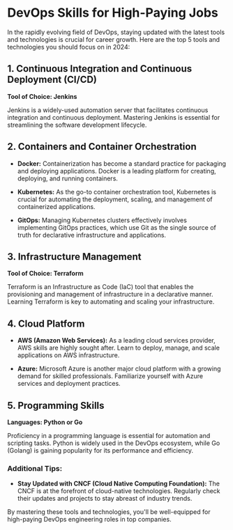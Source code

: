 # DevOps Skills for High-Paying Jobs

In the rapidly evolving field of DevOps, staying updated with the latest tools and technologies is crucial for career growth. Here are the top 5 tools and technologies you should focus on in 2024:

## 1. Continuous Integration and Continuous Deployment (CI/CD)

**Tool of Choice: Jenkins**

Jenkins is a widely-used automation server that facilitates continuous integration and continuous deployment. Mastering Jenkins is essential for streamlining the software development lifecycle.

## 2. Containers and Container Orchestration

- **Docker:** Containerization has become a standard practice for packaging and deploying applications. Docker is a leading platform for creating, deploying, and running containers.

- **Kubernetes:** As the go-to container orchestration tool, Kubernetes is crucial for automating the deployment, scaling, and management of containerized applications.

- **GitOps:** Managing Kubernetes clusters effectively involves implementing GitOps practices, which use Git as the single source of truth for declarative infrastructure and applications.

## 3. Infrastructure Management

**Tool of Choice: Terraform**

Terraform is an Infrastructure as Code (IaC) tool that enables the provisioning and management of infrastructure in a declarative manner. Learning Terraform is key to automating and scaling your infrastructure.

## 4. Cloud Platform

- **AWS (Amazon Web Services):** As a leading cloud services provider, AWS skills are highly sought after. Learn to deploy, manage, and scale applications on AWS infrastructure.

- **Azure:** Microsoft Azure is another major cloud platform with a growing demand for skilled professionals. Familiarize yourself with Azure services and deployment practices.

## 5. Programming Skills

**Languages: Python or Go**

Proficiency in a programming language is essential for automation and scripting tasks. Python is widely used in the DevOps ecosystem, while Go (Golang) is gaining popularity for its performance and efficiency.

### Additional Tips:

- **Stay Updated with CNCF (Cloud Native Computing Foundation):** The CNCF is at the forefront of cloud-native technologies. Regularly check their updates and projects to stay abreast of industry trends.

By mastering these tools and technologies, you'll be well-equipped for high-paying DevOps engineering roles in top companies.
